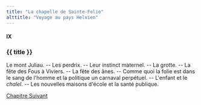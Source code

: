 ```yaml
---
title: "La chapelle de Sainte-Folie"
alttitle: "Voyage au pays Helvien"
---
```


#### IX

### {{ title }}

<div id="tltr">

Le mont Juliau. -- Les perdrix. -- Leur instinct maternel. -- La grotte. -- La
fête des Fous à Viviers. -- La fête des ânes. -- Comme quoi la folie est dans le
sang de l'homme et la politique un carnaval perpétuel. -- L'enfant et le
_chalel_. -- Les nouvelles maisons d'école et la santé publique.

</div>

<div id="next">

[Chapitre Suivant](10.html)

</div>
